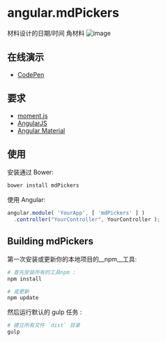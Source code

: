 # angular.mdPickers
材料设计的日期/时间 角材料
![image](https://cloud.githubusercontent.com/assets/13098589/14771330/2d1e7060-0aba-11e6-8371-dfdce5dd93a8.png)

## 在线演示

* [CodePen](http://codepen.io/alenaksu/full/eNzbrZ)


## 要求

* [moment.js](http://momentjs.com/)
* [AngularJS](https://angularjs.org/)
* [Angular Material](https://material.angularjs.org/)

## 使用

安装通过 Bower:

```bash
bower install mdPickers
```

使用 Angular:
```javascript
angular.module( 'YourApp', [ 'mdPickers' ] )
  .controller("YourController", YourController );
```

## Building mdPickers

第一次安装或更新你的本地项目的__npm__工具:

```bash
# 首先安装所有的工具npm :
npm install

# 或更新
npm update
```

然后运行默认的 gulp 任务 :

```bash
# 建立所有文件 `dist` 目录
gulp
```
